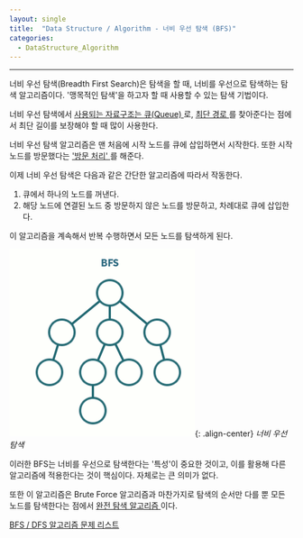 ```yaml
---
layout: single
title:  "Data Structure / Algorithm - 너비 우선 탐색 (BFS)"
categories:
  - DataStructure_Algorithm
---
```


---

너비 우선 탐색(Breadth First Search)은 탐색을 할 때, 너비를 우선으로 탐색하는 탐색 알고리즘이다. '맹목적인 탐색'을 하고자 할 때 사용할 수 있는 탐색 기법이다.

너비 우선 탐색에서 <u> 사용되는 자료구조는 큐(Queue) </u>로, <u> 최단 경로 </u>를 찾아준다는 점에서 최단 길이를 보장해야 할 때 많이 사용한다.

너비 우선 탐색 알고리즘은 맨 처음에 시작 노드를 큐에 삽입하면서 시작한다. 또한 시작 노드를 방문했다는 <u> '방문 처리' </u>를 해준다.

이제 너비 우선 탐색은 다음과 같은 간단한 알고리즘에 따라서 작동한다.

1. 큐에서 하나의 노드를 꺼낸다.
2. 해당 노드에 연결된 노드 중 방문하지 않은 노드를 방문하고, 차례대로 큐에 삽입한다.

이 알고리즘을 계속해서 반복 수행하면서 모든 노드를 탐색하게 된다.

![](/assets/gif/algorithm_bfs.gif){: .align-center}
*너비 우선 탐색*

이러한 BFS는 너비를 우선으로 탐색한다는 '특성'이 중요한 것이고, 이를 활용해 다른 알고리즘에 적용한다는 것이 핵심이다. 자체로는 큰 의미가 없다.

또한 이 알고리즘은 Brute Force 알고리즘과 마찬가지로 탐색의 순서만 다를 뿐 모든 노드를 탐색한다는 점에서 <u> 완전 탐색 알고리즘 </u>이다.

[BFS / DFS 알고리즘 문제 리스트](https://www.acmicpc.net/workbook/view/17403)